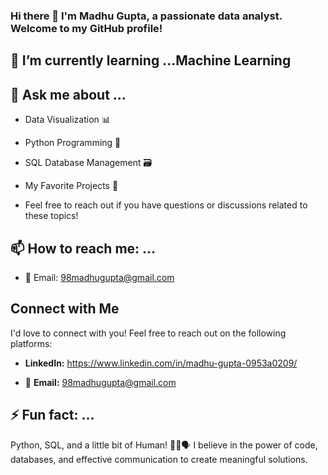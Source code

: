 ### Hi there 👋 I'm Madhu Gupta, a passionate data analyst. Welcome to my GitHub profile!

## 🌱 I’m currently learning ...Machine Learning



## 💬 Ask me about ...

* Data Visualization 📊
* Python Programming 🐍
* SQL Database Management 🗃️
* My Favorite Projects 🚀

* Feel free to reach out if you have questions or discussions related to these topics!

## 📫 How to reach me: ...

* 📧 Email: 98madhugupta@gmail.com

## Connect with Me

I'd love to connect with you! Feel free to reach out on the following platforms:

- **LinkedIn:** https://www.linkedin.com/in/madhu-gupta-0953a0209/

- 📧 **Email:** 98madhugupta@gmail.com


## ⚡ Fun fact: ...
Python, SQL, and a little bit of Human! 🐍💼🗣️ I believe in the power of code, databases, and effective communication to create meaningful solutions.



